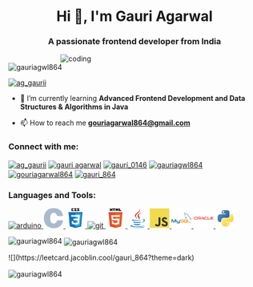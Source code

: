 <h1 align="center">Hi 👋, I'm Gauri Agarwal</h1>
<h3 align="center">A passionate frontend developer from India</h3>
<img align="right" alt="coding" width="400" src="https://media.tenor.com/images/7db4eaa3e47272c8e58ee018fc390b7d/tenor.gif">

<p align="left"> <img src="https://komarev.com/ghpvc/?username=gauriagwl864&label=Profile%20views&color=0e75b6&style=flat" alt="gauriagwl864" /> </p>

<p align="left"> <a href="https://twitter.com/ag_gaurii" target="blank"><img src="https://img.shields.io/twitter/follow/ag_gaurii?logo=twitter&style=for-the-badge" alt="ag_gaurii" /></a> </p>

- 🌱 I’m currently learning **Advanced Frontend Development and Data Structures & Algorithms in Java**

- 📫 How to reach me **gouriagarwal864@gmail.com**

<h3 align="left">Connect with me:</h3>
<p align="left">
<a href="https://twitter.com/ag_gaurii" target="blank"><img align="center" src="https://raw.githubusercontent.com/rahuldkjain/github-profile-readme-generator/master/src/images/icons/Social/twitter.svg" alt="ag_gaurii" height="30" width="40" /></a>
<a href="https://linkedin.com/in/gauri agarwal" target="blank"><img align="center" src="https://raw.githubusercontent.com/rahuldkjain/github-profile-readme-generator/master/src/images/icons/Social/linked-in-alt.svg" alt="gauri agarwal" height="30" width="40" /></a>
<a href="https://instagram.com/gauri_0146" target="blank"><img align="center" src="https://raw.githubusercontent.com/rahuldkjain/github-profile-readme-generator/master/src/images/icons/Social/instagram.svg" alt="gauri_0146" height="30" width="40" /></a>
<a href="https://www.hackerrank.com/gauriagwl864" target="blank"><img align="center" src="https://raw.githubusercontent.com/rahuldkjain/github-profile-readme-generator/master/src/images/icons/Social/hackerrank.svg" alt="gauriagwl864" height="30" width="40" /></a>
<a href="https://codeforces.com/profile/gouriagarwal864" target="blank"><img align="center" src="https://raw.githubusercontent.com/rahuldkjain/github-profile-readme-generator/master/src/images/icons/Social/codeforces.svg" alt="gouriagarwal864" height="30" width="40" /></a>
<a href="https://www.leetcode.com/gauri_864" target="blank"><img align="center" src="https://raw.githubusercontent.com/rahuldkjain/github-profile-readme-generator/master/src/images/icons/Social/leet-code.svg" alt="gauri_864" height="30" width="40" /></a>
</p>

<h3 align="left">Languages and Tools:</h3>
<p align="left"> <a href="https://www.arduino.cc/" target="_blank" rel="noreferrer"> <img src="https://cdn.worldvectorlogo.com/logos/arduino-1.svg" alt="arduino" width="40" height="40"/> </a> <a href="https://www.cprogramming.com/" target="_blank" rel="noreferrer"> <img src="https://raw.githubusercontent.com/devicons/devicon/master/icons/c/c-original.svg" alt="c" width="40" height="40"/> </a> <a href="https://www.w3schools.com/css/" target="_blank" rel="noreferrer"> <img src="https://raw.githubusercontent.com/devicons/devicon/master/icons/css3/css3-original-wordmark.svg" alt="css3" width="40" height="40"/> </a> <a href="https://git-scm.com/" target="_blank" rel="noreferrer"> <img src="https://www.vectorlogo.zone/logos/git-scm/git-scm-icon.svg" alt="git" width="40" height="40"/> </a> <a href="https://www.w3.org/html/" target="_blank" rel="noreferrer"> <img src="https://raw.githubusercontent.com/devicons/devicon/master/icons/html5/html5-original-wordmark.svg" alt="html5" width="40" height="40"/> </a> <a href="https://www.java.com" target="_blank" rel="noreferrer"> <img src="https://raw.githubusercontent.com/devicons/devicon/master/icons/java/java-original.svg" alt="java" width="40" height="40"/> </a> <a href="https://developer.mozilla.org/en-US/docs/Web/JavaScript" target="_blank" rel="noreferrer"> <img src="https://raw.githubusercontent.com/devicons/devicon/master/icons/javascript/javascript-original.svg" alt="javascript" width="40" height="40"/> </a> <a href="https://www.mysql.com/" target="_blank" rel="noreferrer"> <img src="https://raw.githubusercontent.com/devicons/devicon/master/icons/mysql/mysql-original-wordmark.svg" alt="mysql" width="40" height="40"/> </a> <a href="https://www.oracle.com/" target="_blank" rel="noreferrer"> <img src="https://raw.githubusercontent.com/devicons/devicon/master/icons/oracle/oracle-original.svg" alt="oracle" width="40" height="40"/> </a> <a href="https://www.python.org" target="_blank" rel="noreferrer"> <img src="https://raw.githubusercontent.com/devicons/devicon/master/icons/python/python-original.svg" alt="python" width="40" height="40"/> </a> </p>

<p><img align="left" src="https://github-readme-stats.vercel.app/api/top-langs?username=gauriagwl864&show_icons=true&locale=en&layout=compact" alt="gauriagwl864" /></p>

<p>&nbsp;<img align="center" src="https://github-readme-stats.vercel.app/api?username=gauriagwl864&show_icons=true&locale=en" alt="gauriagwl864" /></p>
![](https://leetcard.jacoblin.cool/gauri_864?theme=dark)

<p><img align="center" src="https://github-readme-streak-stats.herokuapp.com/?user=gauriagwl864&" alt="gauriagwl864" /></p>
